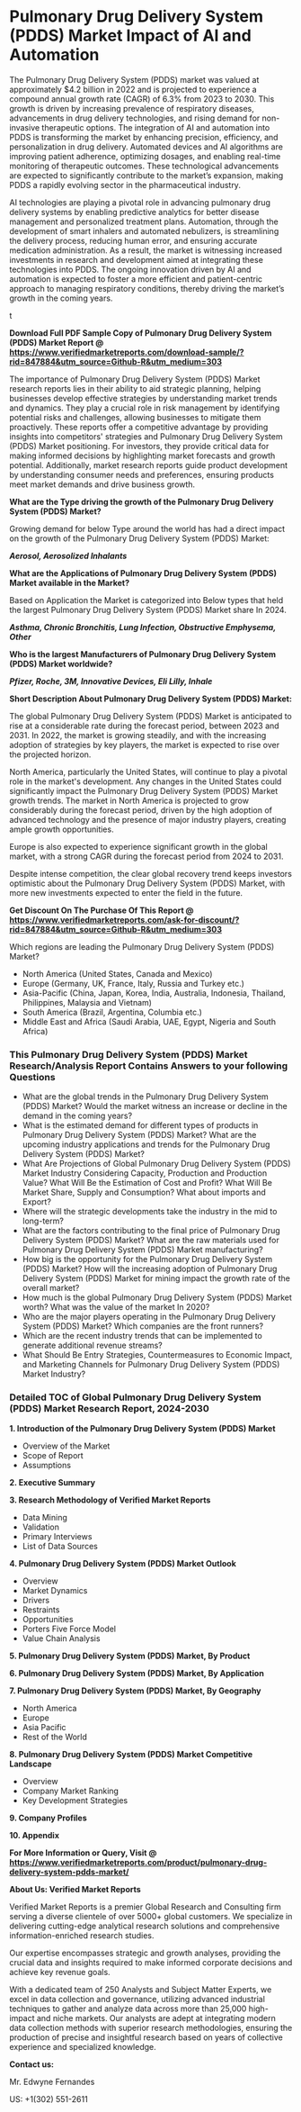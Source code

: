 <meta name="title" content="Global Pulmonary Drug Delivery System (PDDS) Market Impact of AI and Automation"><meta name="description" content="The Pulmonary Drug Delivery System (PDDS) market was valued at approximately $4.2 billion in 2022 and is projected to experience a compound annual growth rate (CAGR) o"><meta name="title" content="Pulmonary Drug Delivery System (PDDS) Market Size, Share, Scope, Trends, Growth, Opportunities, Analysis, Forecast"><h1>Pulmonary Drug Delivery System (PDDS) Market Impact of AI and Automation</h1><p>The Pulmonary Drug Delivery System (PDDS) market was valued at approximately $4.2 billion in 2022 and is projected to experience a compound annual growth rate (CAGR) of 6.3% from 2023 to 2030. This growth is driven by increasing prevalence of respiratory diseases, advancements in drug delivery technologies, and rising demand for non-invasive therapeutic options. The integration of AI and automation into PDDS is transforming the market by enhancing precision, efficiency, and personalization in drug delivery. Automated devices and AI algorithms are improving patient adherence, optimizing dosages, and enabling real-time monitoring of therapeutic outcomes. These technological advancements are expected to significantly contribute to the market’s expansion, making PDDS a rapidly evolving sector in the pharmaceutical industry.</p><p>AI technologies are playing a pivotal role in advancing pulmonary drug delivery systems by enabling predictive analytics for better disease management and personalized treatment plans. Automation, through the development of smart inhalers and automated nebulizers, is streamlining the delivery process, reducing human error, and ensuring accurate medication administration. As a result, the market is witnessing increased investments in research and development aimed at integrating these technologies into PDDS. The ongoing innovation driven by AI and automation is expected to foster a more efficient and patient-centric approach to managing respiratory conditions, thereby driving the market’s growth in the coming years.</p>t</p><p id="" class=""><strong>Download Full PDF Sample Copy of Pulmonary Drug Delivery System (PDDS) Market Report @ <a href="https://www.verifiedmarketreports.com/download-sample/?rid=847884&utm_source=Github-R&utm_medium=303" target="_blank">https://www.verifiedmarketreports.com/download-sample/?rid=847884&utm_source=Github-R&utm_medium=303</a></strong></p><p>The importance of&nbsp;Pulmonary Drug Delivery System (PDDS) Market research reports lies in their ability to aid strategic planning, helping businesses develop effective strategies by understanding market trends and dynamics. They play a crucial role in risk management by identifying potential risks and challenges, allowing businesses to mitigate them proactively. These reports offer a competitive advantage by providing insights into competitors' strategies and Pulmonary Drug Delivery System (PDDS) Market positioning. For investors, they provide critical data for making informed decisions by highlighting market forecasts and growth potential. Additionally, market research reports guide product development by understanding consumer needs and preferences, ensuring products meet market demands and drive business growth.</p><p><strong>What are the&nbsp;Type driving the growth of the Pulmonary Drug Delivery System (PDDS) Market?</strong></p><p id="" class="">Growing demand for below Type around the world has had a direct impact on the growth of the Pulmonary Drug Delivery System (PDDS) Market:</p><em><strong>Aerosol, Aerosolized Inhalants</strong></em></p><strong>What are the&nbsp;Applications&nbsp;of Pulmonary Drug Delivery System (PDDS) Market available in the Market?</strong></p><p id="" class="">Based on Application the Market is categorized into Below types that held the largest Pulmonary Drug Delivery System (PDDS) Market share In 2024.</p><em><strong>Asthma, Chronic Bronchitis, Lung Infection, Obstructive Emphysema, Other</strong></em></p><strong>Who is the largest Manufacturers of Pulmonary Drug Delivery System (PDDS) Market worldwide?</strong></p><p><em><strong>Pfizer, Roche, 3M, Innovative Devices, Eli Lilly, Inhale</strong></em></p><p id="" class=""><strong>Short Description About Pulmonary Drug Delivery System (PDDS) Market:</strong></p><p>The global Pulmonary Drug Delivery System (PDDS) Market is anticipated to rise at a considerable rate during the forecast period, between 2023 and 2031. In 2022, the market is growing steadily, and with the increasing adoption of strategies by key players, the market is expected to rise over the projected horizon.</p><p>North America, particularly the United States, will continue to play a pivotal role in the market's development. Any changes in the United States could significantly impact the Pulmonary Drug Delivery System (PDDS) Market growth trends. The market in North America is projected to grow considerably during the forecast period, driven by the high adoption of advanced technology and the presence of major industry players, creating ample growth opportunities.</p><p>Europe is also expected to experience significant growth in the global market, with a strong CAGR during the forecast period from 2024 to 2031.</p><p>Despite intense competition, the clear global recovery trend keeps investors optimistic about the Pulmonary Drug Delivery System (PDDS) Market, with more new investments expected to enter the field in the future.</p><p id="" class=""><strong>Get Discount On The Purchase Of This Report @ <a href="https://www.verifiedmarketreports.com/ask-for-discount/?rid=847884&utm_source=Github-R&utm_medium=303" target="_blank">https://www.verifiedmarketreports.com/ask-for-discount/?rid=847884&utm_source=Github-R&utm_medium=303</a></strong></p>Which regions are leading the Pulmonary Drug Delivery System (PDDS) Market?</p><ul><li>North America (United States, Canada and Mexico)</li><li>Europe (Germany, UK, France, Italy, Russia and Turkey etc.)</li><li>Asia-Pacific (China, Japan, Korea, India, Australia, Indonesia, Thailand, Philippines, Malaysia and Vietnam)</li><li>South America (Brazil, Argentina, Columbia etc.)</li><li>Middle East and Africa (Saudi Arabia, UAE, Egypt, Nigeria and South Africa)</li></ul><h3 id="" class="">This Pulmonary Drug Delivery System (PDDS) Market Research/Analysis Report Contains Answers to your following Questions</h3><ul><li>What are the global trends in the Pulmonary Drug Delivery System (PDDS) Market? Would the market witness an increase or decline in the demand in the coming years?</li><li>What is the estimated demand for different types of products in Pulmonary Drug Delivery System (PDDS) Market? What are the upcoming industry applications and trends for the Pulmonary Drug Delivery System (PDDS) Market?</li><li>What Are Projections of Global Pulmonary Drug Delivery System (PDDS) Market Industry Considering Capacity, Production and Production Value? What Will Be the Estimation of Cost and Profit? What Will Be Market Share, Supply and Consumption? What about imports and Export?</li><li>Where will the strategic developments take the industry in the mid to long-term?</li><li>What are the factors contributing to the final price of Pulmonary Drug Delivery System (PDDS) Market? What are the raw materials used for Pulmonary Drug Delivery System (PDDS) Market manufacturing?</li><li>How big is the opportunity for the Pulmonary Drug Delivery System (PDDS) Market? How will the increasing adoption of Pulmonary Drug Delivery System (PDDS) Market for mining impact the growth rate of the overall market?</li><li>How much is the global Pulmonary Drug Delivery System (PDDS) Market worth? What was the value of the market In 2020?</li><li>Who are the major players operating in the Pulmonary Drug Delivery System (PDDS) Market? Which companies are the front runners?</li><li>Which are the recent industry trends that can be implemented to generate additional revenue streams?</li><li>What Should Be Entry Strategies, Countermeasures to Economic Impact, and Marketing Channels for Pulmonary Drug Delivery System (PDDS) Market Industry?</li></ul><h3 id="" class="">Detailed TOC of Global Pulmonary Drug Delivery System (PDDS) Market Research Report, 2024-2030</h3><p id="" class=""><strong>1. Introduction of the Pulmonary Drug Delivery System (PDDS) Market</strong></p><ul><li>Overview of the Market</li><li>Scope of Report</li><li>Assumptions</li></ul><p id="" class=""><strong>2. Executive Summary</strong></p><p id="" class=""><strong>3. Research Methodology of Verified Market Reports</strong></p><ul><li>Data Mining</li><li>Validation</li><li>Primary Interviews</li><li>List of Data Sources</li></ul><p id="" class=""><strong>4. Pulmonary Drug Delivery System (PDDS) Market Outlook</strong></p><ul><li>Overview</li><li>Market Dynamics</li><li>Drivers</li><li>Restraints</li><li>Opportunities</li><li>Porters Five Force Model</li><li>Value Chain Analysis</li></ul><p id="" class=""><strong>5. Pulmonary Drug Delivery System (PDDS) Market, By Product</strong></p><p id="" class=""><strong>6. Pulmonary Drug Delivery System (PDDS) Market, By Application</strong></p><p id="" class=""><strong>7. Pulmonary Drug Delivery System (PDDS) Market, By Geography</strong></p><ul><li>North America</li><li>Europe</li><li>Asia Pacific</li><li>Rest of the World</li></ul><p id="" class=""><strong>8. Pulmonary Drug Delivery System (PDDS) Market Competitive Landscape</strong></p><ul><li>Overview</li><li>Company Market Ranking</li><li>Key Development Strategies</li></ul><p id="" class=""><strong>9. Company Profiles</strong></p><p id="" class=""><strong>10. Appendix</strong></p><p id="" class=""><strong>For More Information or Query, Visit @ <a href="https://www.verifiedmarketreports.com/product/pulmonary-drug-delivery-system-pdds-market/" target="_blank">https://www.verifiedmarketreports.com/product/pulmonary-drug-delivery-system-pdds-market/</a></strong></p><p id="" class=""><strong>About Us: Verified Market Reports</strong></p><p id="" class="">Verified Market Reports is a premier Global Research and Consulting firm serving a diverse clientele of over 5000+ global customers. We specialize in delivering cutting-edge analytical research solutions and comprehensive information-enriched research studies.</p><p id="" class="">Our expertise encompasses strategic and growth analyses, providing the crucial data and insights required to make informed corporate decisions and achieve key revenue goals.</p><p id="" class="">With a dedicated team of 250 Analysts and Subject Matter Experts, we excel in data collection and governance, utilizing advanced industrial techniques to gather and analyze data across more than 25,000 high-impact and niche markets. Our analysts are adept at integrating modern data collection methods with superior research methodologies, ensuring the production of precise and insightful research based on years of collective experience and specialized knowledge.</p><p id="" class=""><strong>Contact us:</strong></p><p id="" class="">Mr. Edwyne Fernandes</p><p id="" class="">US: +1(302) 551-2611</p>